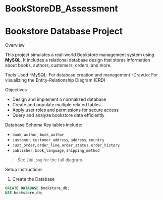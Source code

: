 # BookStoreDB_Assessment

# Bookstore Database Project

Overview

This project simulates a real-world Bookstore management system using **MySQL**. It includes a relational database design that stores information about books, authors, customers, orders, and more.

Tools Used
-MySQL: For database creation and management
-Draw.io: For visualizing the Entity-Relationship Diagram (ERD)

Objectives
- Design and implement a normalized database
- Create and populate multiple related tables
- Apply user roles and permissions for secure access
- Query and analyze bookstore data efficiently

Database Schema
Key tables include:
- `book`, `author`, `book_author`
- `customer`, `customer_address`, `address`, `country`
- `cust_order`, `order_line`, `order_status`, `order_history`
- `publisher`, `book_language`, `shipping_method`

> See `ERD.png` for the full diagram.

Setup Instructions

1. Create the Database
```sql
CREATE DATABASE bookstore_db;
USE bookstore_db;

